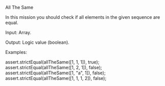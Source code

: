 All The Same

In this mission you should check if all elements in the given sequence are equal.

Input: Array.

Output: Logic value (boolean).

Examples:

assert.strictEqual(allTheSame([1, 1, 1]), true);
assert.strictEqual(allTheSame([1, 2, 1]), false);
assert.strictEqual(allTheSame([1, "a", 1]), false);
assert.strictEqual(allTheSame([1, 1, 1, 2]), false);